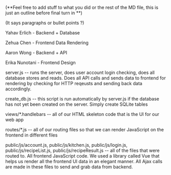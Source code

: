 (**Feel free to add stuff to what you did or the rest of the MD file, this is just an outline before final turn in **)

(It says paragraphs or bullet points ?)

Yahav Erlich - Backend + Database

Zehua Chen - Frontend Data Rendering

Aaron Wong - Backend + API

Erika Nunotani - Frontend Design

server.js -- runs the server, does user account login checking, does all database stores and reads. Does all API calls and sends data
             to frontend for rendering by checking for HTTP reqeusts and sending back data accordingly.
             
create_db.js -- this script is run automatically by server.js if the database has not yet been created on the server. 
                Simply create SQLite tables
                
views/*.handlebars -- all of our HTML skeleton code that is the UI for our web app

routes/*.js -- all of our routing files so that we can render JavaScript on the frontend in different files

public/js/account.js, 
public/js/kitchen.js, 
public/js/login.js, 
public/js/recipeList.js, 
public/js/recipeResult.js -- all of the files that were routed to. All frontend JavaScript code. We used a library called
                             Vue that helps us render all the frontend UI data in an elegant manner. All Ajax calls are made 
                             in these files to send and grab data from backend.
              
